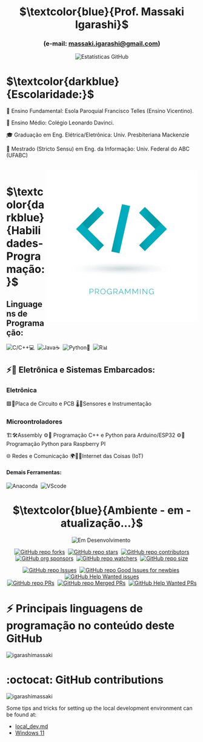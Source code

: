 <div align="center">
	
# $\textcolor{blue}{Prof.  Massaki  Igarashi}$
### (e-mail: massaki.igarashi@gmail.com)

![Estatísticas GitHub](https://github-readme-stats.vercel.app/api?username=igarashimassaki&show_icons=true&theme=tokyonight)
</div> 

<div align="left">
	
# $\textcolor{darkblue}{Escolaridade:}$
	
🏫 Ensino Fundamental: Esola Paroquial Francisco Telles (Ensino Vicentino).

🏫 Ensino Médio: Colégio Leonardo Davinci.

🎓 Graduação em Eng. Elétrica/Eletrônica: Univ. Presbiteriana Mackenzie

📝 Mestrado (Stricto Sensu) em Eng. da Informação: Univ. Federal do ABC (UFABC)

</div> 
&nbsp;

<div align="left">
	
<img src="https://github.com/igarashimassaki/Figuras_e_Icones/blob/main/prog.jpg" min-width="40px" max-width="40px" width="400px" align="right" alt="Computador iuriCode">

</div> 

# $\textcolor{darkblue}{Habilidades-Programação:}$

## Linguagens de Programação:
![C/C++💻](https://img.icons8.com/?size=50&id=55199&format=png)&nbsp;
![Java☕](https://img.icons8.com/?size=50&id=100506&format=png)&nbsp;
![Python🐍](https://img.icons8.com/?size=50&id=12592&format=png)&nbsp;
![R📊](https://img.icons8.com/?size=96&id=CLvQeiwFpit4&format=png)&nbsp;

## ⚡🔧 Eletrônica e Sistemas Embarcados:
### Eletrônica
🟩🔋Placa de Circuito e PCB
🌡️📡Sensores e Instrumentação 

### Microontroladores
🏗️🛠️Assembly
⚙️🔌 Programação C++ e Python para Arduino/ESP32 
⚙️🔌 Programação Python para Raspberry PI

🌐 Redes e Comunicação
🌍🔗📶Internet das Coisas (IoT)  


#### Demais Ferramentas:
![Anaconda](https://img.icons8.com/?size=96&id=F4uMFPZgS0gt&format=png)&nbsp;
![VScode](https://img.shields.io/badge/vscode-4285F4?style=for-the-badge&logo=vscode&logoColor=white)&nbsp;

</div> 
<div align="center">
	
# $\textcolor{blue}{Ambiente - em - atualização...}$
![Em Desenvolvimento](https://img.freepik.com/vetores-premium/icone-com-vetor-de-icone-do-sistema-de-atualizacao-desenvolvimento-de-software-rede-de-internet_820464-205.jpg?w=1800)&nbsp;

</div> 

<div align="center" markdown="1">

[![GitHub repo forks](https://img.shields.io/github/forks/EbookFoundation/free-programming-books?style=flat&logo=github&logoColor=whitesmoke&label=Forks)](https://github.com/EbookFoundation/free-programming-books/network)&#160;
[![GitHub repo stars](https://img.shields.io/github/stars/EbookFoundation/free-programming-books?style=flat&logo=github&logoColor=whitesmoke&label=Stars)](https://github.com/EbookFoundation/free-programming-books/stargazers)&#160;
[![GitHub repo contributors](https://img.shields.io/github/contributors-anon/EbookFoundation/free-programming-books?style=flat&logo=github&logoColor=whitesmoke&label=Contributors)](https://github.com/EbookFoundation/free-programming-books/graphs/contributors)    
[![GitHub org sponsors](https://img.shields.io/github/sponsors/EbookFoundation?style=flat&logo=github&logoColor=whitesmoke&label=Sponsors)](https://github.com/sponsors/EbookFoundation)&#160;
[![GitHub repo watchers](https://img.shields.io/github/watchers/EbookFoundation/free-programming-books?style=flat&logo=github&logoColor=whitesmoke&label=Watchers)](https://github.com/EbookFoundation/free-programming-books/watchers)&#160;
[![GitHub repo size](https://img.shields.io/github/repo-size/EbookFoundation/free-programming-books?style=flat&logo=github&logoColor=whitesmoke&label=Repo%20Size)](https://github.com/EbookFoundation/free-programming-books/archive/refs/heads/main.zip)

</div>

<div align="center" markdown="1">

[![GitHub repo Issues](https://img.shields.io/github/issues/EbookFoundation/free-programming-books?style=flat&logo=github&logoColor=red&label=Issues)](https://github.com/EbookFoundation/free-programming-books/issues)&#160;
[![GitHub repo Good Issues for newbies](https://img.shields.io/github/issues/EbookFoundation/free-programming-books/good%20first%20issue?style=flat&logo=github&logoColor=green&label=Good%20First%20issues)](https://github.com/EbookFoundation/free-programming-books/issues?q=is%3Aopen+is%3Aissue+label%3A%22good+first+issue%22)&#160;
[![GitHub Help Wanted issues](https://img.shields.io/github/issues/EbookFoundation/free-programming-books/help%20wanted?style=flat&logo=github&logoColor=b545d1&label=%22Help%20Wanted%22%20issues)](https://github.com/EbookFoundation/free-programming-books/issues?q=is%3Aopen+is%3Aissue+label%3A%22help+wanted%22)    
[![GitHub repo PRs](https://img.shields.io/github/issues-pr/EbookFoundation/free-programming-books?style=flat&logo=github&logoColor=orange&label=PRs)](https://github.com/EbookFoundation/free-programming-books/pulls)&#160;
[![GitHub repo Merged PRs](https://img.shields.io/github/issues-search/EbookFoundation/free-programming-books?style=flat&logo=github&logoColor=green&label=Merged%20PRs&query=is%3Amerged)](https://github.com/EbookFoundation/free-programming-books/pulls?q=is%3Apr+is%3Amerged)&#160;
[![GitHub Help Wanted PRs](https://img.shields.io/github/issues-pr/EbookFoundation/free-programming-books/help%20wanted?style=flat&logo=github&logoColor=b545d1&label=%22Help%20Wanted%22%20PRs)](https://github.com/EbookFoundation/free-programming-books/pulls?q=is%3Aopen+is%3Aissue+label%3A%22help+wanted%22)

</div>

# ⚡ Principais linguagens de programação no conteúdo deste GitHub
<img src="https://github-readme-stats.vercel.app/api/top-langs/?username=igarashimassaki&hide=css,html,powershell,elm,php,javascript&show_icons=true&count_private=true&theme=algolia&layout=compact" alt="igarashimassaki" />

# :octocat: GitHub contributions

<img src="https://github-readme-stats.vercel.app/api?username=igarashimassaki&show_icons=true&count_private=true&theme=algolia" alt="igarashimassaki" />

Some tips and tricks for setting up the local development environment can be found at:
- [local_dev.md](local_dev.md)
- [Windows 11](https://gist.github.com/thangchung/cae1a33c0a6a2bc76fa6e6b7bef05b28)

<!--
<p align="left">
  <img src="https://github-readme-stats.vercel.app/api?username=thangchung&show_icons=true&count_private=true&theme=algolia" alt="thangchung" />
</p> -->

<!--
<a href="https://www.buymeacoffee.com/thangchung" target="_blank"><img src="https://cdn.buymeacoffee.com/buttons/lato-green.png" alt="Buy Me A Beer" style="height: 51px !important;width: 217px !important;" ></a>
-->

